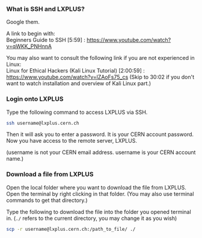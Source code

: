 ### What is SSH and LXPLUS? 

Google them. 

A link to begin with:  
Beginners Guide to SSH [5:59] : https://www.youtube.com/watch?v=qWKK_PNHnnA

You may also want to consult the following link if you are not experienced in Linux:  
Linux for Ethical Hackers (Kali Linux Tutorial) [2:00:59] : https://www.youtube.com/watch?v=lZAoFs75_cs  (Skip to 30:02 if you don't want to watch installation and overview of Kali Linux part.)


### Login onto LXPLUS

Type the following command to access LXPLUS via SSH.

```bash
ssh username@lxplus.cern.ch
```

Then it will ask you to enter a password. It is your CERN account password.  
Now you have access to the remote server, LXPLUS.

(username is not your CERN email address. username is your CERN account name.)  

### Download a file from LXPLUS  

Open the local folder where you want to download the file from LXPLUS. Open the terminal by right clicking in that folder. (You may also use terminal commands to get that directory.)

Type the following to download the file into the folder you opened terminal in. (`./` refers to the current directory, you may change it as you wish) 

```bash
scp -r username@lxplus.cern.ch:/path_to_file/ ./
```

